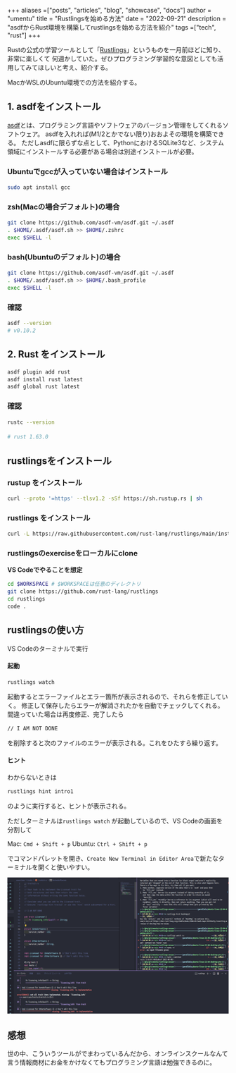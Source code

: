 +++
aliases =["posts", "articles", "blog", "showcase", "docs"]
author = "umentu"
title = "Rustlingsを始める方法"
date = "2022-09-21"
description = "asdfからRust環境を構築してrustlingsを始める方法を紹介"
tags =["tech", "rust"]
+++

Rustの公式の学習ツールとして「[Rustlings](https://github.com/rust-lang/rustlings)」というものを一月前ほどに知り、非常に楽しくて
何週かしていた。ぜひプログラミング学習的な意図としても活用してみてほしいと考え、紹介する。

MacかWSLのUbuntu環境での方法を紹介する。


## 1. asdfをインストール

[asdf](https://asdf-vm.com/)とは、プログラミング言語やソフトウェアのバージョン管理をしてくれるソフトウェア。
asdfを入れれば(M1/2とかでない限り)おおよその環境を構築できる。
ただしasdfに限らずな点として、PythonにおけるSQLite3など、システム領域にインストールする必要がある場合は別途インストールが必要。

### Ubuntuでgccが入っていない場合はインストール

```bash
sudo apt install gcc
```

### zsh(Macの場合デフォルト)の場合

```sh
git clone https://github.com/asdf-vm/asdf.git ~/.asdf 
. $HOME/.asdf/asdf.sh >> $HOME/.zshrc
exec $SHELL -l
```

### bash(Ubuntuのデフォルト)の場合

```sh
git clone https://github.com/asdf-vm/asdf.git ~/.asdf 
. $HOME/.asdf/asdf.sh >> $HOME/.bash_profile
exec $SHELL -l
```

### 確認

```sh
asdf --version
# v0.10.2
```

## 2. Rust をインストール

```sh
asdf plugin add rust
asdf install rust latest
asdf global rust latest
```

### 確認

```sh
rustc --version

# rust 1.63.0
```

## rustlingsをインストール

### rustup をインストール

```sh
curl --proto '=https' --tlsv1.2 -sSf https://sh.rustup.rs | sh
```

### rustlings をインストール

```sh
curl -L https://raw.githubusercontent.com/rust-lang/rustlings/main/install.sh | bash
```

### rustlingsのexerciseをローカルにclone

**VS Codeでやることを想定**
```sh
cd $WORKSPACE # $WORKSPACEは任意のディレクトリ
git clone https://github.com/rust-lang/rustlings
cd rustlings
code .
```

## rustlingsの使い方

VS Codeのターミナルで実行

#### 起動
```sh
rustlings watch
```

起動するとエラーファイルとエラー箇所が表示されるので、それらを修正していく。
修正して保存したらエラーが解消されたかを自動でチェックしてくれる。
間違っていた場合は再度修正、完了したら

```sh
// I AM NOT DONE
```
を削除すると次のファイルのエラーが表示される。これをひたすら繰り返す。


#### ヒント

わからないときは
```sh
rustlings hint intro1
```

のように実行すると、ヒントが表示される。

ただしターミナルは`rustlings watch` が起動しているので、VS Codeの画面を分割して

Mac: `Cmd + Shift + p`
Ubuntu: `Ctrl + Shift + p`

でコマンドパレットを開き、`Create New Terminal in Editor Area`で新たなターミナルを開くと使いやすい。

![](lets_rustlings01.png)



## 感想

世の中、こういうツールがでまわっているんだから、オンラインスクールなんて言う情報商材にお金をかけなくてもプログラミング言語は勉強できるのに。



